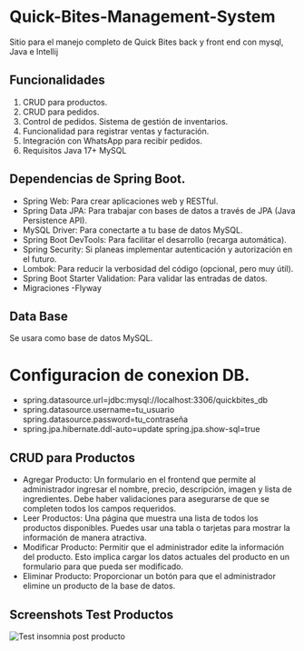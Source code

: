 # Quick-Bites-Management-System

Sitio para el manejo completo de Quick Bites back y front end con mysql, Java e Intellij

## Funcionalidades

1. CRUD para productos.
2. CRUD para pedidos.
3. Control de pedidos. Sistema de gestión de inventarios.
4. Funcionalidad para registrar ventas y facturación.
5. Integración con WhatsApp para recibir pedidos.
6. Requisitos Java 17+ MySQL

## Dependencias de Spring Boot.

- Spring Web: Para crear aplicaciones web y RESTful.
- Spring Data JPA: Para trabajar con bases de datos a través de JPA (Java Persistence API).
- MySQL Driver: Para conectarte a tu base de datos MySQL.
- Spring Boot DevTools: Para facilitar el desarrollo (recarga automática).
- Spring Security: Si planeas implementar autenticación y autorización en el futuro.
- Lombok: Para reducir la verbosidad del código (opcional, pero muy útil).
- Spring Boot Starter Validation: Para validar las entradas de datos.
- Migraciones -Flyway

## Data Base

Se usara como base de datos MySQL.

# Configuracion de conexion DB.

- spring.datasource.url=jdbc:mysql://localhost:3306/quickbites_db
- spring.datasource.username=tu_usuario spring.datasource.password=tu_contraseña
- spring.jpa.hibernate.ddl-auto=update spring.jpa.show-sql=true

## CRUD para Productos

- Agregar Producto: Un formulario en el frontend que permite al administrador ingresar el nombre, precio, descripción, imagen y lista de ingredientes. Debe haber validaciones para asegurarse de que se completen todos los campos requeridos.
- Leer Productos: Una página que muestra una lista de todos los productos disponibles. Puedes usar una tabla o tarjetas para mostrar la información de manera atractiva.
- Modificar Producto: Permitir que el administrador edite la información del producto. Esto implica cargar los datos actuales del producto en un formulario para que pueda ser modificado.
- Eliminar Producto: Proporcionar un botón para que el administrador elimine un producto de la base de datos.

## Screenshots Test Productos

![Test insomnia post producto](resources/static/imagenes/postProducto.png)
